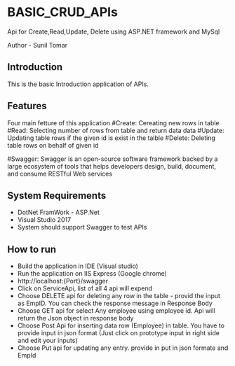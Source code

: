 # BASIC_CRUD_APIs
Api for Create,Read,Update, Delete using ASP.NET framework and MySql

Author - Sunil Tomar

## Introduction
This is the basic Introduction application of APIs. 

## Features
Four main fetture of this application
#Create: 
Cereating new rows in table 
#Read:
Selecting number of rows from table and return data data 
#Update:
Updating table rows if the given id is exist in the talble 
#Delete:
Deleting table rows on behalf of given id

#Swagger: 
Swagger is an open-source software framework backed by a large ecosystem of tools that helps developers design, build, document, and consume RESTful Web services 


## System Requirements
- DotNet FramWork - ASP.Net 
- Visual Studio 2017
- System should support Swagger to test APIs

## How to run
- Build the application in IDE (Visual studio)
- Run the application on IIS Express (Google chrome)
- http://localhost:{Port}/swagger
- Click on ServiceApi, list of all 4 api will expend
- Choose DELETE api for deleting any row in the table - provid the input as EmpID. You can check the response message in Response Body 
- Choose GET api for select Any employee using employee id. Api will return the Json object in response body
- Choose Post Api for inserting data row (Employee) in table. You have to provide input in json format (Just click on prototype input in right side and edit your inputs)
- Choose Put api for updating any entry. provide in put in json formate and EmpId 
